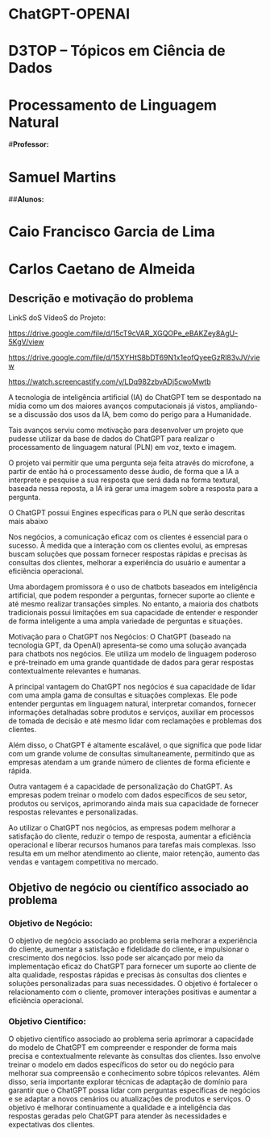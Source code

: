 # ChatGPT-OPENAI
# **D3TOP – Tópicos em Ciência de Dados** 
# **Processamento de Linguagem Natural**


#**Professor:**
# Samuel Martins 


##**Alunos:**
# Caio Francisco Garcia de Lima 

# Carlos Caetano de Almeida 

## **Descrição e motivação do problema**

LinkS doS VídeoS do Projeto: 

https://drive.google.com/file/d/15cT9cVAR_XGQOPe_eBAKZey8AgU-5KgV/view

https://drive.google.com/file/d/15XYHtS8bDT69N1x1eofQyeeGzRl83vJV/view

https://watch.screencastify.com/v/LDq982zbvADj5cwoMwtb

A tecnologia de inteligência artificial (IA) do ChatGPT tem se despontado na mídia como um dos maiores avanços computacionais já vistos, ampliando-se a discussão dos usos da IA, bem como do perigo para a Humanidade.

Tais avanços serviu como motivação para desenvolver um projeto que pudesse utilizar da base de dados do ChatGPT para realizar o processamento de linguagem natural (PLN) em voz, texto e imagem.

O projeto vai permitir que uma pergunta seja feita através do microfone, a partir de então há o processamento desse áudio, de forma que a IA a interprete e pesquise a sua resposta que será dada na forma textural, baseada nessa reposta, a IA irá gerar uma imagem sobre a resposta para a pergunta.

O ChatGPT possui Engines específicas para o PLN que serão descritas mais abaixo

Nos negócios, a comunicação eficaz com os clientes é essencial para o sucesso. À medida que a interação com os clientes evolui, as empresas buscam soluções que possam fornecer respostas rápidas e precisas às consultas dos clientes, melhorar a experiência do usuário e aumentar a eficiência operacional.

Uma abordagem promissora é o uso de chatbots baseados em inteligência artificial, que podem responder a perguntas, fornecer suporte ao cliente e até mesmo realizar transações simples. No entanto, a maioria dos chatbots tradicionais possui limitações em sua capacidade de entender e responder de forma inteligente a uma ampla variedade de perguntas e situações.

Motivação para o ChatGPT nos Negócios:
O ChatGPT (baseado na tecnologia GPT, da OpenAI) apresenta-se como uma solução avançada para chatbots nos negócios. Ele utiliza um modelo de linguagem poderoso e pré-treinado em uma grande quantidade de dados para gerar respostas contextualmente relevantes e humanas.

A principal vantagem do ChatGPT nos negócios é sua capacidade de lidar com uma ampla gama de consultas e situações complexas. Ele pode entender perguntas em linguagem natural, interpretar comandos, fornecer informações detalhadas sobre produtos e serviços, auxiliar em processos de tomada de decisão e até mesmo lidar com reclamações e problemas dos clientes.

Além disso, o ChatGPT é altamente escalável, o que significa que pode lidar com um grande volume de consultas simultaneamente, permitindo que as empresas atendam a um grande número de clientes de forma eficiente e rápida.

Outra vantagem é a capacidade de personalização do ChatGPT. As empresas podem treinar o modelo com dados específicos de seu setor, produtos ou serviços, aprimorando ainda mais sua capacidade de fornecer respostas relevantes e personalizadas.

Ao utilizar o ChatGPT nos negócios, as empresas podem melhorar a satisfação do cliente, reduzir o tempo de resposta, aumentar a eficiência operacional e liberar recursos humanos para tarefas mais complexas. Isso resulta em um melhor atendimento ao cliente, maior retenção, aumento das vendas e vantagem competitiva no mercado.



## **Objetivo de negócio ou científico associado ao problema**

### **Objetivo de Negócio:**

O objetivo de negócio associado ao problema seria melhorar a experiência do cliente, aumentar a satisfação e fidelidade do cliente, e impulsionar o crescimento dos negócios. Isso pode ser alcançado por meio da implementação eficaz do ChatGPT para fornecer um suporte ao cliente de alta qualidade, respostas rápidas e precisas às consultas dos clientes e soluções personalizadas para suas necessidades. O objetivo é fortalecer o relacionamento com o cliente, promover interações positivas e aumentar a eficiência operacional.

### **Objetivo Científico:**

O objetivo científico associado ao problema seria aprimorar a capacidade do modelo de ChatGPT em compreender e responder de forma mais precisa e contextualmente relevante às consultas dos clientes. Isso envolve treinar o modelo em dados específicos do setor ou do negócio para melhorar sua compreensão e conhecimento sobre tópicos relevantes. Além disso, seria importante explorar técnicas de adaptação de domínio para garantir que o ChatGPT possa lidar com perguntas específicas de negócios e se adaptar a novos cenários ou atualizações de produtos e serviços. O objetivo é melhorar continuamente a qualidade e a inteligência das respostas geradas pelo ChatGPT para atender às necessidades e expectativas dos clientes.
